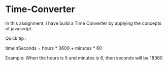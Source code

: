 # Time-Converter

In this assignment, i have build a Time Converter by applying the concepts of javascript.

Quick tip :

timeInSeconds = hours * 3600 + minutes * 60

Example: When the hours is 5 and minutes is 6, then seconds will be 18360
